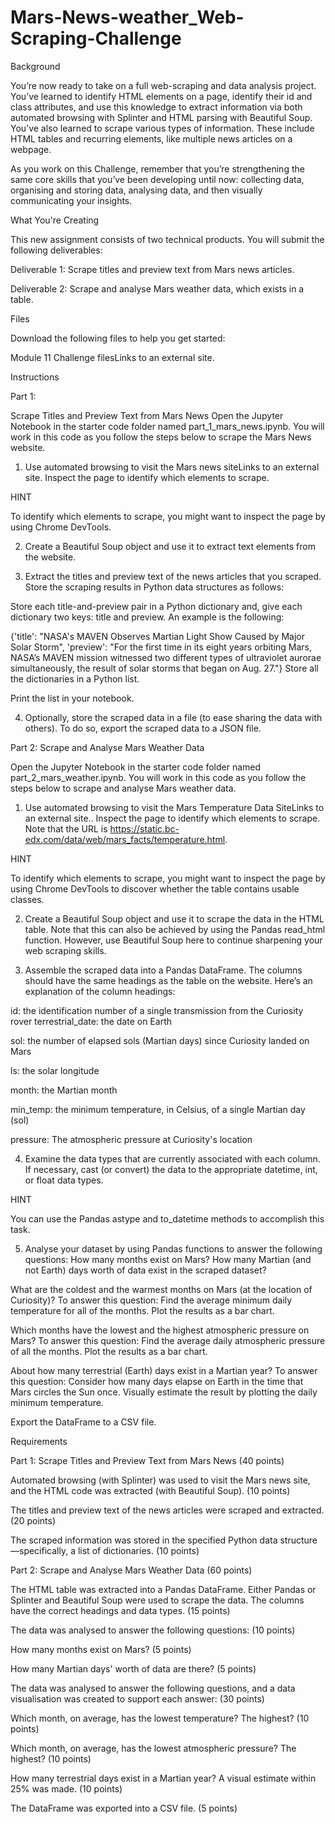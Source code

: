 # Mars-News-weather_Web-Scraping-Challenge
Background

You’re now ready to take on a full web-scraping and data analysis project. You’ve learned to identify HTML elements on a page, identify their id and class attributes, and use this knowledge to extract information via both automated browsing with Splinter and HTML parsing with Beautiful Soup. You’ve also learned to scrape various types of information. These include HTML tables and recurring elements, like multiple news articles on a webpage.

As you work on this Challenge, remember that you’re strengthening the same core skills that you’ve been developing until now: collecting data, organising and storing data, analysing data, and then visually communicating your insights.

What You're Creating

This new assignment consists of two technical products. You will submit the following deliverables:

Deliverable 1: Scrape titles and preview text from Mars news articles.

Deliverable 2: Scrape and analyse Mars weather data, which exists in a table.

Files

Download the following files to help you get started:

Module 11 Challenge filesLinks to an external site.

Instructions

Part 1: 

Scrape Titles and Preview Text from Mars News
Open the Jupyter Notebook in the starter code folder named part_1_mars_news.ipynb. You will work in this code as you follow the steps below to scrape the Mars News website.

1. Use automated browsing to visit the Mars news siteLinks to an external site. Inspect the page to identify which elements to scrape.

HINT

To identify which elements to scrape, you might want to inspect the page by using Chrome DevTools.

2. Create a Beautiful Soup object and use it to extract text elements from the website.

3. Extract the titles and preview text of the news articles that you scraped. Store the scraping results in Python data structures as follows:

Store each title-and-preview pair in a Python dictionary and, give each dictionary two keys: title and preview. An example is the following:

{'title': "NASA's MAVEN Observes Martian Light Show Caused by Major Solar Storm", 
 'preview': "For the first time in its eight years orbiting Mars, NASA’s MAVEN mission witnessed two different types of ultraviolet aurorae simultaneously, the result of solar storms that began on Aug. 27."}
Store all the dictionaries in a Python list.

Print the list in your notebook.

4. Optionally, store the scraped data in a file (to ease sharing the data with others). To do so, export the scraped data to a JSON file.

Part 2: Scrape and Analyse Mars Weather Data

Open the Jupyter Notebook in the starter code folder named part_2_mars_weather.ipynb. You will work in this code as you follow the steps below to scrape and analyse Mars weather data.

1. Use automated browsing to visit the Mars Temperature Data SiteLinks to an external site.. Inspect the page to identify which elements to scrape. Note that the URL is https://static.bc-edx.com/data/web/mars_facts/temperature.html.

HINT

To identify which elements to scrape, you might want to inspect the page by using Chrome DevTools to discover whether the table contains usable classes.

2. Create a Beautiful Soup object and use it to scrape the data in the HTML table. Note that this can also be achieved by using the Pandas read_html function. However, use Beautiful Soup here to continue sharpening your web scraping skills.

3. Assemble the scraped data into a Pandas DataFrame. The columns should have the same headings as the table on the website. Here’s an explanation of the column headings:

  id: the identification number of a single transmission from the Curiosity rover
  terrestrial_date: the date on Earth
  
  sol: the number of elapsed sols (Martian days) since Curiosity landed on Mars
  
  ls: the solar longitude
  
  month: the Martian month
  
  min_temp: the minimum temperature, in Celsius, of a single Martian day (sol)
  
  pressure: The atmospheric pressure at Curiosity's location

4. Examine the data types that are currently associated with each column. If necessary, cast (or convert) the data to the appropriate datetime, int, or float data types.

HINT

You can use the Pandas astype and to_datetime methods to accomplish this task.

5. Analyse your dataset by using Pandas functions to answer the following questions:
  How many months exist on Mars?
  How many Martian (and not Earth) days worth of data exist in the scraped dataset?

What are the coldest and the warmest months on Mars (at the location of Curiosity)? To answer this question:
  Find the average minimum daily temperature for all of the months.
  Plot the results as a bar chart.
  
Which months have the lowest and the highest atmospheric pressure on Mars? To answer this question:
  Find the average daily atmospheric pressure of all the months.
  Plot the results as a bar chart.
  
About how many terrestrial (Earth) days exist in a Martian year? To answer this question:
  Consider how many days elapse on Earth in the time that Mars circles the Sun once.
  Visually estimate the result by plotting the daily minimum temperature.
  
Export the DataFrame to a CSV file.

Requirements

Part 1: Scrape Titles and Preview Text from Mars News (40 points)

  Automated browsing (with Splinter) was used to visit the Mars news site, and the HTML code was extracted (with Beautiful Soup). (10 points)
  
  The titles and preview text of the news articles were scraped and extracted. (20 points)
  
  The scraped information was stored in the specified Python data structure—specifically, a list of dictionaries. (10 points)

Part 2: Scrape and Analyse Mars Weather Data (60 points)

The HTML table was extracted into a Pandas DataFrame. Either Pandas or Splinter and Beautiful Soup were used to scrape the data. The columns have the correct headings and data types. (15 points)

The data was analysed to answer the following questions: (10 points)

  How many months exist on Mars? (5 points)
  
  How many Martian days' worth of data are there? (5 points)

The data was analysed to answer the following questions, and a data visualisation was created to support each answer: (30 points)

  Which month, on average, has the lowest temperature? The highest? (10 points)
  
  Which month, on average, has the lowest atmospheric pressure? The highest? (10 points)
  
  How many terrestrial days exist in a Martian year? A visual estimate within 25% was made. (10 points)

The DataFrame was exported into a CSV file. (5 points)
